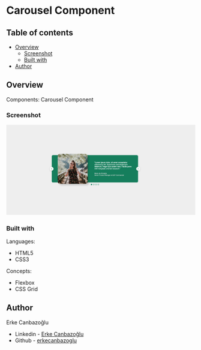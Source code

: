 # Carousel Component

## Table of contents

- [Overview](#overview)
  - [Screenshot](#screenshot)
  - [Built with](#built-with)
- [Author](#author)

## Overview

Components:
Carousel Component

### Screenshot

![Design preview](./design/desktop-preview.png)

### Built with

Languages:

- HTML5
- CSS3

Concepts:

- Flexbox
- CSS Grid

## Author

Erke Canbazoğlu

- Linkedin - [Erke Canbazoğlu](https://www.linkedin.com/in/erkecanbazoglu/)
- Github - [erkecanbazoglu](https://github.com/erkecanbazoglu)
